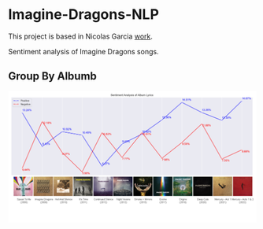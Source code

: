 # Imagine-Dragons-NLP
This project is based in Nicolas Garcia [work](https://www.linkedin.com/posts/nicolas-garcia-aramouni_tableau-nltk-sentimentanalysis-activity-6888966379899240448-TwHD?utm_source=combined_share_message&utm_medium=member_desktop). 

Sentiment analysis of Imagine Dragons songs. 

## Group By Albumb
![pcb_final](https://github.com/Konat23/Imagine-Dragons-NLP/blob/main/outputs/Sentiment_Analysis_plot_cover.png)